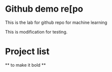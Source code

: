 # Github demo re[po

This is the lab for github repo for machine learning

This is modification for testing.

# Project list

** to make it bold **
